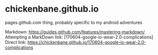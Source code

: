 # chickenbane.github.io
pages.github.com thing, probably specific to my android adventures

Markdown: https://guides.github.com/features/mastering-markdown/
Attempting a MarkDown link: [170604-google-io-wear-2.0-complications]
Direct link: https://chickenbane.github.io/170604-google-io-wear-2.0-complications